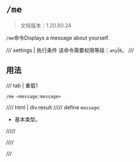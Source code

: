 # `/me`

> 文档版本：1.20.80.24

`/me`命令Displays a message about yourself.

/// settings | 执行条件
该命令需要权限等级：`any`|`0`。
///

## 用法

/// tab | 重载1
```mcfunction
/me <message:message>
```

//// html | div.result
///// define
`message`: <!-- md:samp message -->

- 基本类型。


/////

////

///
